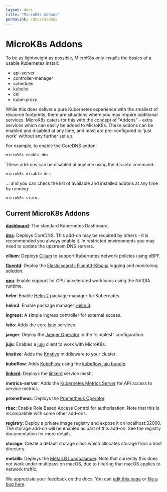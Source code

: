 ```yaml
---
layout: docs
title: "MicroK8s Addons"
permalink: /docs/addons
---
```


# MicroK8s Addons

To be as lightweight as possible, MicroK8s only installs the basics of a usable
Kubernetes install:

 - api-server
 - controller-manager
 - scheduler
 - kubelet
 - cni
 - kube-proxy

While this does deliver a pure Kubernetes experience with the smallest of
resource footprints, there are situations where you may require additional
services. MicroK8s caters for this with the concept of "Addons" - extra
services which can easily be added to MicroK8s. These addons can be enabled
and disabled at any time, and most are pre-configured to 'just work' without
any further set up.

For example, to enable the CoreDNS addon:

```bash
microk8s enable dns
```

These add-ons can be disabled at anytime using the `disable` command:

```bash
microk8s disable dns
```

... and you can check the list of available and installed addons at any time
by running:

```bash
microk8s status
```

<a id="list"> </a>
## Current MicroK8s Addons

[**dashboard**](addon-dashboard): The standard Kubernetes Dashboard.

[**dns**](addon-dns): Deploys CoreDNS. This add-on may be required by others - it is
recommended you always enable it. In restricted environments you may need to
update the upstream DNS servers.

**cilium**: Deploys [Cilium][cilium-doc] to support Kubernetes network policies using eBPF.

**[fluentd](addon-fluentd)**: Deploy the [Elasticsearch-Fluentd-Kibana][kibana-docs] logging and
monitoring solution.

[**gpu**](addon-gpu):  Enable support for GPU accelerated workloads using the NVIDIA runtime.

**helm**:  Enable [Helm 2](https://v2.helm.sh/docs/) package manager for Kubernates.

**helm3**:  Enable package manager [Helm 3](https://v3.helm.sh/docs/).

**ingress**: A simple ingress controller for external access.

**istio**: Adds the core [Istio][istio-docs] services.

**jaeger**: Deploy the [Jaeger Operator][jaeger-docs] in the “simplest”
configuration.

**juju**: Enables a [juju][] client to work with MicroK8s.

**knative**: Adds the [Knative][knative-docs] middleware to your cluster.

**kubeflow**: Adds [KubeFlow][] using the [kubeflow juju bundle][kubeflow-bundle].

**[linkerd](/docs/addon-linkerd)**: Deploys the [linkerd][linkerd-docs] service mesh.

**metrics-server**: Adds the [Kubernetes Metrics Server][metrics-design-doc]
for API access to service metrics.

**prometheus**: Deploys the [Prometheus Operator][prometheus-docs].

**rbac**: Enable Role Based Access Control for authorisation. Note that this is
incompatible with some other add-ons.

**registry**: Deploy a private image registry and expose it on localhost:32000.
The storage add-on will be enabled as part of this add-on. See the registry
documentation for more details.

**storage**: Create a default storage class which allocates storage from a
host directory.

**metallb**: Deploys the [MetalLB Loadbalancer][metallb].  Note that currently this does not
work under multipass on macOS, due to filtering that macOS applies to network traffic.


<!-- LINKS -->

[cilium-doc]: http://docs.cilium.io/en/stable/intro/
[efk-upstream]: https://kubernetes.io/docs/tasks/debug-application-cluster/logging-elasticsearch-kibana/
[Helm 2]: https://helm.sh
[istio-woe]: https://istio.io/docs/concepts/what-is-istio/
[istio-docs]: https://istio.io/docs/
[jaeger-docs]: https://github.com/jaegertracing/jaeger-operator
[juju]: https://jaas.ai/docs/what-is-juju
[linkerd-docs]: https://linkerd.io/2/overview/
[kibana-docs]: https://www.elastic.co/guide/en/kibana/current/discover.html
[KubeFlow]: https://www.kubeflow.org/
[kubeflow-bundle]: https://github.com/juju-solutions/bundle-kubeflow/blob/master/README.md
[metrics-design-doc]:https://github.com/kubernetes/community/blob/master/contributors/design-proposals/instrumentation/metrics-server.md
[knative-docs]: https://knative.dev/
[prometheus-docs]: https://prometheus.io/docs/
[metallb]: https://metallb.universe.tf/

<!-- FEEDBACK -->
<div class="p-notification--information">
  <p class="p-notification__response">
    We appreciate your feedback on the docs. You can
    <a href="https://github.com/canonical-web-and-design/microk8s.io/edit/master/docs/addons.md" class="p-notification__action">edit this page</a>
    or
    <a href="https://github.com/canonical-web-and-design/microk8s.io/issues/new" class="p-notification__action">file a bug here</a>.
  </p>
</div>
